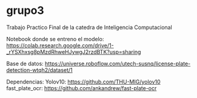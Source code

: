 # grupo3
Trabajo Practico Final de la catedra de Inteligencia Computacional

Notebook donde se entreno el modelo:
https://colab.research.google.com/drive/1-_rYSXhxsg8pMzdRhweHJywgJ2rzdBTK?usp=sharing

Base de datos:
https://universe.roboflow.com/utech-susnq/license-plate-detection-wtqh2/dataset/1

Dependencias:
Yolov10:  https://github.com/THU-MIG/yolov10
fast_plate_ocr:  https://github.com/ankandrew/fast-plate-ocr
